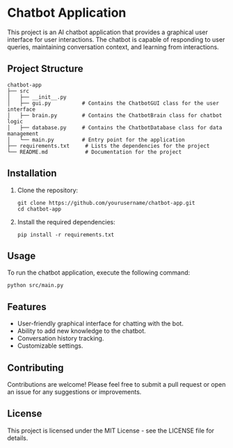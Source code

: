 # Chatbot Application

This project is an AI chatbot application that provides a graphical user interface for user interactions. The chatbot is capable of responding to user queries, maintaining conversation context, and learning from interactions.

## Project Structure

```
chatbot-app
├── src
│   ├── __init__.py
│   ├── gui.py          # Contains the ChatbotGUI class for the user interface
│   ├── brain.py        # Contains the ChatbotBrain class for chatbot logic
│   ├── database.py     # Contains the ChatbotDatabase class for data management
│   └── main.py         # Entry point for the application
├── requirements.txt     # Lists the dependencies for the project
└── README.md            # Documentation for the project
```

## Installation

1. Clone the repository:
   ```
   git clone https://github.com/yourusername/chatbot-app.git
   cd chatbot-app
   ```

2. Install the required dependencies:
   ```
   pip install -r requirements.txt
   ```

## Usage

To run the chatbot application, execute the following command:
```
python src/main.py
```

## Features

- User-friendly graphical interface for chatting with the bot.
- Ability to add new knowledge to the chatbot.
- Conversation history tracking.
- Customizable settings.

## Contributing

Contributions are welcome! Please feel free to submit a pull request or open an issue for any suggestions or improvements.

## License

This project is licensed under the MIT License - see the LICENSE file for details.


